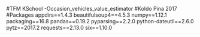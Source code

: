 #TFM KSchool -Occasion_vehicles_value_estimator
#Koldo Pina 2017
#Packages
appdirs==1.4.3
beautifulsoup4==4.5.3
numpy==1.12.1
packaging==16.8
pandas==0.19.2
pyparsing==2.2.0
python-dateutil==2.6.0
pytz==2017.2
requests==2.13.0
six==1.10.0

